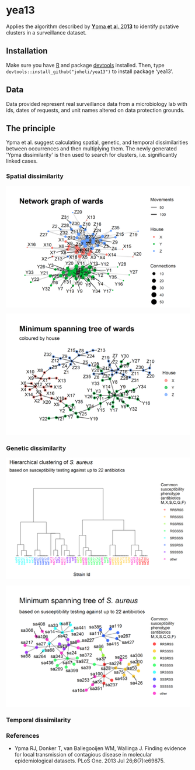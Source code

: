 # yea13
Applies the algorithm described by [**Y**pma **e**t **a**l. 20**13**](https://www.ncbi.nlm.nih.gov/pubmed/23922835) to identify putative clusters in a surveillance dataset.

## Installation
Make sure you have [R](https://www.r-project.org/) and package [devtools](https://cran.r-project.org/web/packages/devtools/index.html) installed. Then, type `devtools::install_github("joheli/yea13")` to install package ‘yea13’.

## Data
Data provided represent real surveillance data from a microbiology lab with ids, dates of requests, and unit names altered on data protection grounds.

## The principle

Ypma et al. suggest calculating spatial, genetic, and temporal dissimilarities between occurrences and then multiplying them. The newly generated 'Ypma dissimilarity' is then used to search for clusters, i.e. significantly linked cases.

### Spatial dissimilarity

![Network graph of units](pngs/units_plot.png "Network graph of units")

![Minimum spanning tree of units](pngs/units_plot2.png "Minimum spanning tree of units")

### Genetic dissimilarity

![S. aureus hierarchical cluster](pngs/s_aureus_1.png "S. aureus hierarchical cluster")

![S. aureus minimum spanning tree](pngs/s_aureus_2.png "S. aureus minimum spanning tree")

### Temporal dissimilarity

### References

* Ypma RJ, Donker T, van Ballegooijen WM, Wallinga J. Finding evidence for local transmission of contagious disease in molecular epidemiological datasets. PLoS One. 2013 Jul 26;8(7):e69875.
